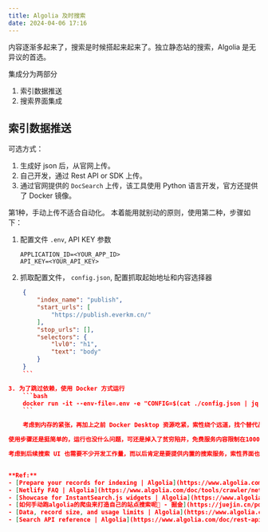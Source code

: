 ```yaml
---
title: Algolia 及时搜索
date: 2024-04-06 17:16
---
```


内容逐渐多起来了，搜索是时候搭起来起来了。独立静态站的搜索，Algolia 是无异议的首选。

集成分为两部分
1. 索引数据推送
2. 搜索界面集成

## 索引数据推送

可选方式：
1. 生成好 json 后，从官网上传。
2. 自己开发，通过 Rest API or SDK 上传。
3. 通过官网提供的 `DocSearch` 上传，该工具使用 Python 语言开发，官方还提供了 Docker 镜像。

第1种，手动上传不适合自动化。
本着能用就别动的原则，使用第二种，步骤如下：
1. 配置文件 `.env`, API KEY 参数

    ```
    APPLICATION_ID=<YOUR_APP_ID>
    API_KEY=<YOUR_API_KEY>
    ```

2. 抓取配置文件， `config.json`, 配置抓取起始地址和内容选择器

```json
    {
        "index_name": "publish",
        "start_urls": [
            "https://publish.everkm.cn/"
        ],
        "stop_urls": [],
        "selectors": {
            "lvl0": "h1",
            "text": "body"
        }
    }
    ```

3. 为了跳过依赖，使用 Docker 方式运行
    ```bash
    docker run -it --env-file=.env -e "CONFIG=$(cat ./config.json | jq -r tostring)" algolia/docsearch-scraper
    ```

    考虑到内存的紧张，再加上之前 Docker Desktop 资源吃紧，索性绕个远道，找个替代品，简单粗暴选择 [[mac docker colima]]。期间没那么顺利，果然任何一个小尝试都没想象中简单，**能用就别动的原则依然值得践行**。

使用步骤还是挺简单的，运行也没什么问题，可还是掉入了贫穷陷井，免费服务内容限制在1000个字符，付费也限制在10000，官方给的方案是，做内容拆分后提交。可从 `DocSearch` 文档中没有发现拆分的参数项，这也意味着，只能走自研这条路了。

考虑到后续搜索 UI 也需要不少开发工作量，而以后肯定是要提供内置的搜索服务，索性界面也不用官方的，免得以后再开发一遍。真是路途坎坷呀！


**Ref:**
- [Prepare your records for indexing | Algolia](https://www.algolia.com/doc/guides/sending-and-managing-data/prepare-your-data/)
- [Netlify FAQ | Algolia](https://www.algolia.com/doc/tools/crawler/netlify-plugin/netlify-faq/)
- [Showcase for InstantSearch.js widgets | Algolia](https://www.algolia.com/doc/guides/building-search-ui/widgets/showcase/js/)
- [如何手动跑algolia的爬虫来打造自己的站点搜索呢🤔 - 掘金](https://juejin.cn/post/7265265606436962341)
- [Data, record size, and usage limits | Algolia](https://www.algolia.com/doc/guides/sending-and-managing-data/prepare-your-data/in-depth/index-and-records-size-and-usage-limitations/#record-size-limits)
- [Search API reference | Algolia](https://www.algolia.com/doc/rest-api/search/#hosts)
